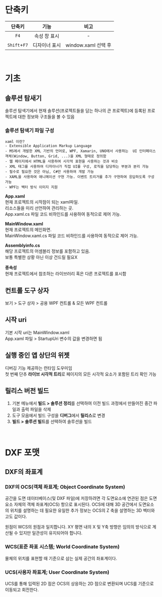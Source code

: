# 단축키

|    단축키    |     기능      |        비고         |
| :----------: | :-----------: | :-----------------: |
|     `F4`     | 속성 창 표시  |          -          |
| `Shift`+`F7` | 디자이너 표시 | window.xaml 선택 후 |

<br>

# 기초

## 솔루션 탐새기

솔루션 탐색기에서 현재 솔루션(프로젝트들을 담는 하나의 큰 프로젝트)에 등록된 프로젝트에 대한 정보와 구조들을 볼 수 있음

### 솔루션 탐색기 파일 구성

```
xaml 이란?
- Extensible Application Markup Language
- MS에서 개발한 XML 기반의 언어로, WPF, Xamarin, UNO에서 사용하는  UI 인터페이스 객체(Window, Button, Grid, ...)을 XML 형태로 정의함
- 웹 페이지에서 HTML을 사용하여 시각적 표현을 사용하는 것과 비슷
- XML 태그를 사용하여 디자이너가 직접 UI를 구성, 로직을 담당하는 부분과 분리 가능
- 필수로 필요한 것은 아님, C#만 사용하여 개발 가능
- XAML을 사용하여 애니메이션 구현 가능. 이벤트 트리거를 추가 구현하여 응답하도록 구성 가능
- WPF는 벡터 방식 이미지 지원
```

**App.xaml**<br>
현재 프로젝트의 시작점이 되는 xaml파일.<br>
리소스들을 미리 선언하여 관리하는 곳.<br>
App.xaml.cs 파일 코드 비하인드를 사용하여 동적으로 제어 가능.

**MainWindow.xaml**<br>
현재 프로젝트의 메인화면.<br>
MainWindow.xaml.cs 파일 코드 비하인드를 사용하여 동적으로 제어 가능.<br>

**Assemblyinfo.cs**<br>
해당 프로젝트의 어셈블리 정보를 포함하고 있음.<br>
보통 특별한 상황 아닌 이상 건드릴 필요X<br>

**종속성**<br>
현재 프로젝트에서 참조하는 라이브러리 혹은 다른 프로젝트를 표시함

## 컨트롤 도구 상자

보기 > 도구 상자 > 공용 WPF 컨트롤 & 모든 WPF 컨트롤

## 시작 uri

기본 시작 uri는 MainWindow.xaml<br>
App.xaml 파일 > StartupUri 변수의 값을 변경하면 됨

## 실행 중인 앱 상단의 위젯

디버깅 기능 제공하는 런타임 도우미임<br>
첫 번째 단추 **라이브 시각적 트리**로 페이지의 모든 시각적 요소가 포함된 트리 확인 가능

## 릴리스 버전 빌드

1. 기본 메뉴에서 **빌드 > 솔루션 정리**를 선택하여 이전 빌드 과정에서 만들어진 중간 파일과 출력 파일을 삭제
2. 도구 모음에서 빌드 구성을 **디버그**에서 **릴리스**로 변경
3. **빌드 > 솔루션 빌드**를 선택하여 솔루션을 빌드

<br>

# DXF 포맷

## DXF의 좌표계

### DXF의 OCS(객체 좌표계; Object Coordinate System)

공간을 도면 데이터베이스(및 DXF 파일)에 저장하려면 각 도면요소에 연관된 점은 도면요소 자체의 객체 좌표계(OCS) 항으로 표시된다. OCS에 대해 3D 공간에서 도면요소의 위치를 설명하는 데 필요한 유일한 추가 정보는 OCS의 Z 축을 설명하는 3D 벡터와 고도 값이다.

원점이 WCS의 원점과 일치합니다.
XY 평면 내의 X 및 Y축 방향은 임의의 방식으로 계산될 수 있지만 일관성이 유지되어야 합니다.

### WCS(표준 좌표 시스템; World Coordinate System)

물체의 위치를 표현할 때 기준으로 삼는 실제 공간의 좌표계이다.

### UCS(사용자 좌표계; User Coordinate System)

UCS를 통해 입력된 2D 점은 OCS의 상응하는 2D 점으로 변환되며 UCS를 기준으로 이동되고 회전한다.
